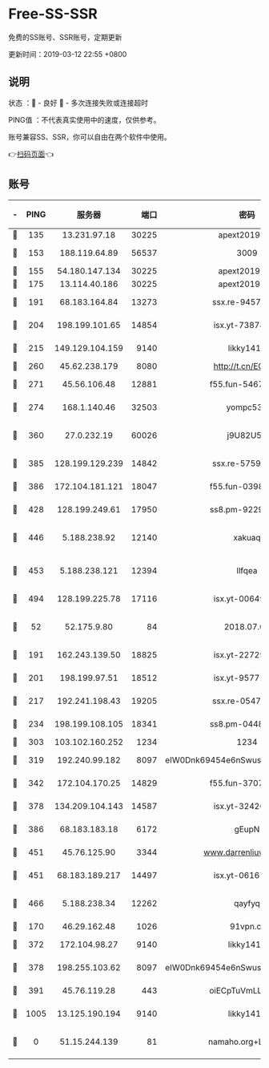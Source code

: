 # Free-SS-SSR

免费的SS账号、SSR账号，定期更新

更新时间：2019-03-12 22:55 +0800

## 说明

状态     ：🙂 - 良好 🙁 - 多次连接失败或连接超时

PING值   ：不代表真实使用中的速度，仅供参考。

账号兼容SS、SSR，你可以自由在两个软件中使用。

👉[扫码页面](https://liesauer.github.io/Free-SS-SSR/)👈

## 账号

|-|PING|服务器|端口|密码|加密方式|区域|
|:----:|:----:|:-----:|-----:|:----:|:----:|:----:|
|🙂|135|13.231.97.18|30225|apext2019006|chacha20|JP|
|🙂|153|188.119.64.89|56537|3009|aes-256-cfb|RU|
|🙂|155|54.180.147.134|30225|apext2019006|chacha20|KR|
|🙂|175|13.114.40.186|30225|apext2019006|chacha20|JP|
|🙂|191|68.183.164.84|13273|ssx.re-94570018|aes-256-cfb|US|
|🙂|204|198.199.101.65|14854|isx.yt-73878638|aes-256-cfb|US|
|🙂|215|149.129.104.159|9140|likky1415|aes-256-cfb|HK|
|🙂|260|45.62.238.179|8080|http://t.cn/EGJIyrl|rc4-md5|CA|
|🙂|271|45.56.106.48|12881|f55.fun-54673265|aes-256-cfb|US|
|🙂|274|168.1.140.46|32503|yompc535|aes-256-cfb|AU|
|🙂|360|27.0.232.19|60026|j9U82U53|xchacha20-ietf-poly1305|HK|
|🙂|385|128.199.129.239|14842|ssx.re-57595800|aes-256-cfb|SG|
|🙂|386|172.104.181.121|18047|f55.fun-03984569|aes-256-cfb|SG|
|🙂|428|128.199.249.61|17950|ss8.pm-92296749|aes-256-cfb|SG|
|🙂|446|5.188.238.92|12140|xakuaq|chacha20-ietf-poly1305|BR|
|🙂|453|5.188.238.121|12394|llfqea|chacha20-ietf-poly1305|BR|
|🙂|494|128.199.225.78|17116|isx.yt-00649324|aes-256-cfb|SG|
|🙂|52|52.175.9.80|84|2018.07.07|chacha20-ietf-poly1305|HK|
|🙂|191|162.243.139.50|18825|isx.yt-22729980|aes-256-cfb|US|
|🙂|201|198.199.97.51|18512|isx.yt-95771540|aes-256-cfb|US|
|🙂|217|192.241.198.43|19205|ssx.re-05479677|aes-256-cfb|US|
|🙂|234|198.199.108.105|18341|ss8.pm-04487647|aes-256-cfb|US|
|🙂|303|103.102.160.252|1234|1234|rc4-md5|JP|
|🙂|319|192.240.99.182|8097|eIW0Dnk69454e6nSwuspv9DmS201tQ0D|aes-256-cfb|US|
|🙂|342|172.104.170.25|14829|f55.fun-37079700|aes-256-cfb|SG|
|🙂|378|134.209.104.143|14587|isx.yt-32420603|aes-256-cfb|SG|
|🙂|386|68.183.183.18|6172|gEupN|aes-256-cfb|SG|
|🙂|451|45.76.125.90|3344|www.darrenliuwei.com|aes-256-cfb|AU|
|🙂|451|68.183.189.217|14497|isx.yt-06167002|aes-256-cfb|SG|
|🙂|466|5.188.238.34|12262|qayfyq|chacha20-ietf-poly1305|BR|
|🙁|170|46.29.162.48|1026|91vpn.cf|rc4-md5|RU|
|🙁|372|172.104.98.27|9140|likky1415|aes-256-cfb|JP|
|🙁|378|198.255.103.62|8097|eIW0Dnk69454e6nSwuspv9DmS201tQ0D|aes-256-cfb|US|
|🙁|391|45.76.119.28|443|oiECpTuVmLLxk4Ts|aes-256-cfb|AU|
|🙁|1005|13.125.190.194|9140|likky1415|aes-256-cfb|KR|
|🙁|0|51.15.244.139|81|namaho.org+LNVTU|chacha20-ietf-poly1305|FR|
